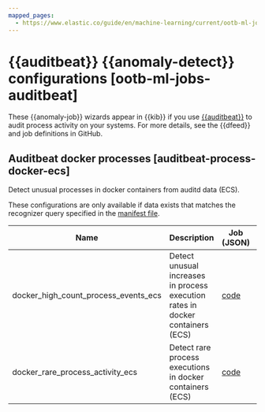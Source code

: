 ```yaml
---
mapped_pages:
  - https://www.elastic.co/guide/en/machine-learning/current/ootb-ml-jobs-auditbeat.html
---
```


# {{auditbeat}} {{anomaly-detect}} configurations [ootb-ml-jobs-auditbeat]

These {{anomaly-job}} wizards appear in {{kib}} if you use [{{auditbeat}}](beats://reference/auditbeat/auditbeat.md) to audit process activity on your systems. For more details, see the {{dfeed}} and job definitions in GitHub.


## Auditbeat docker processes [auditbeat-process-docker-ecs]

Detect unusual processes in docker containers from auditd data (ECS).

These configurations are only available if data exists that matches the recognizer query specified in the [manifest file](https://github.com/elastic/kibana/blob/master/x-pack/plugins/ml/server/models/data_recognizer/modules/auditbeat_process_docker_ecs/manifest.json#L8).

| Name | Description | Job (JSON)| Datafeed |
| --- | --- | --- | --- |
| docker_high_count_process_events_ecs | Detect unusual increases in process execution rates in docker containers (ECS) | [code](https://github.com/elastic/kibana/blob/master/x-pack/plugins/ml/server/models/data_recognizer/modules/auditbeat_process_docker_ecs/ml/docker_high_count_process_events_ecs.json) | [code](https://github.com/elastic/kibana/blob/master/x-pack/plugins/ml/server/models/data_recognizer/modules/auditbeat_process_docker_ecs/ml/datafeed_docker_high_count_process_events_ecs.json) |
| docker_rare_process_activity_ecs | Detect rare process executions in docker containers (ECS) | [code](https://github.com/elastic/kibana/blob/master/x-pack/plugins/ml/server/models/data_recognizer/modules/auditbeat_process_docker_ecs/ml/docker_rare_process_activity_ecs.json) | [code](https://github.com/elastic/kibana/blob/master/x-pack/plugins/ml/server/models/data_recognizer/modules/auditbeat_process_docker_ecs/ml/datafeed_docker_rare_process_activity_ecs.json) |

